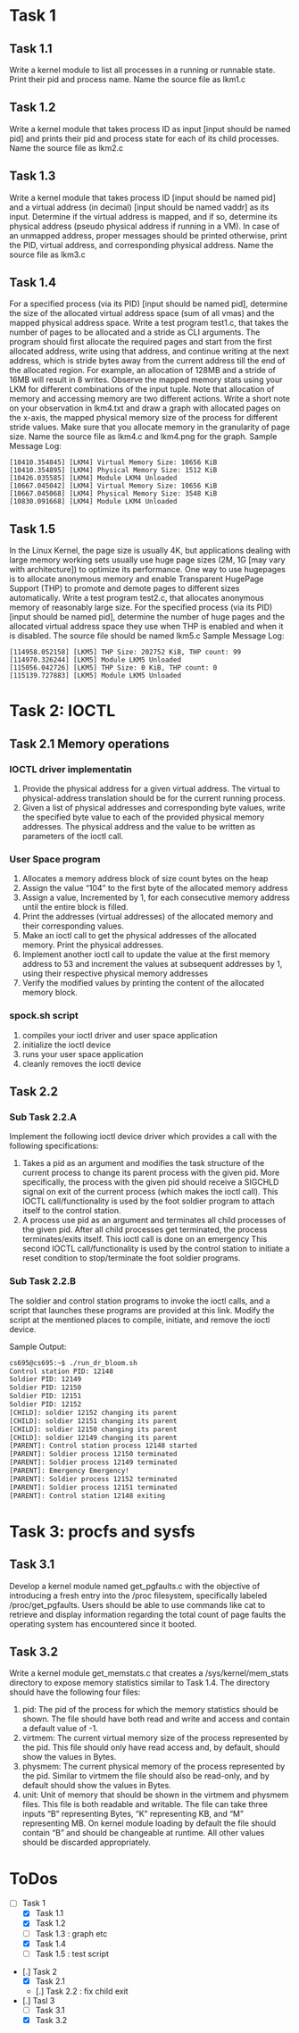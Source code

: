 # Task 1

## Task 1.1
Write a kernel module to list all processes in a running or runnable state. Print their pid and process name. Name the source file as lkm1.c
## Task 1.2
Write a kernel module that takes process ID as input [input should be named pid] and prints their pid and process state for each of its child processes. Name the source file as lkm2.c
## Task 1.3 
Write a kernel module that takes process ID [input should be named pid] and a virtual address (in decimal) [input should be named vaddr] as its input. Determine if the virtual address is mapped, and if so, determine its physical address (pseudo physical address if running in a VM). In case of an unmapped address, proper messages should be printed otherwise, print the PID, virtual address, and corresponding physical address. Name the source file as lkm3.c
## Task 1.4
For a specified process (via its PID) [input should be named pid], determine the size of the allocated virtual address space (sum of all vmas) and the mapped physical address space. Write a test program test1.c, that takes the number of pages to be allocated and a stride as CLI arguments. The program should first allocate the required pages and start from the first allocated address, write using that address, and continue writing at the next address, which is stride bytes away from the current address till the end of the allocated region. For example, an allocation of 128MB and a stride of 16MB will result in 8 writes.
Observe the mapped memory stats using your LKM for different combinations of the input tuple. Note that allocation of memory and accessing memory are two different actions. Write a short note on your observation in lkm4.txt and draw a graph with allocated pages on the x-axis, the mapped physical memory size of the process for different stride values. Make sure that you allocate memory in the granularity of page size. Name the source file as lkm4.c and lkm4.png for the graph.
Sample Message Log:
```log
[10410.354845] [LKM4] Virtual Memory Size: 10656 KiB
[10410.354895] [LKM4] Physical Memory Size: 1512 KiB
[10426.035585] [LKM4] Module LKM4 Unloaded
[10667.045042] [LKM4] Virtual Memory Size: 10656 KiB
[10667.045068] [LKM4] Physical Memory Size: 3548 KiB
[10830.091668] [LKM4] Module LKM4 Unloaded
```
## Task 1.5 
In the Linux Kernel, the page size is usually 4K, but applications dealing with large memory working sets usually use huge page sizes (2M, 1G [may vary with architecture]) to optimize its performance. One way to use hugepages is to allocate anonymous memory and enable Transparent HugePage Support (THP) to promote and demote pages to different sizes automatically. Write a test program test2.c, that allocates anonymous memory of reasonably large size. For the specified process (via its PID) [input should be named pid], determine the number of huge pages and the allocated virtual address space they use when THP is enabled and when it is disabled. The source file should be named lkm5.c
Sample Message Log:
```log
[114958.052158] [LKM5] THP Size: 202752 KiB, THP count: 99
[114970.326244] [LKM5] Module LKM5 Unloaded
[115056.042726] [LKM5] THP Size: 0 KiB, THP count: 0
[115139.727883] [LKM5] Module LKM5 Unloaded
```

# Task 2: IOCTL
## Task 2.1 Memory operations
### IOCTL driver implementatin
1. Provide the physical address for a given virtual address. The virtual to physical-address translation should be for the current running process.
2. Given a list of physical addresses and corresponding byte values, write the specified byte value to each of the provided physical memory addresses. The physical address and the value to be written as parameters of the ioctl call.
### User Space program
1. Allocates a memory address block of size count  bytes on the heap
2. Assign the value “104” to the first byte of the allocated memory address
3. Assign a value, Incremented by 1, for each consecutive memory address until the entire block is filled.
4. Print the addresses (virtual addresses) of the allocated memory and their corresponding values.  
5. Make an ioctl call to get the physical addresses of the allocated memory. Print the physical addresses.
6. Implement another ioctl call to update the value at the first memory address to 53 and increment the values at subsequent addresses by 1, using their respective physical memory addresses
7. Verify the modified values by printing the content of the allocated memory block.
### spock.sh script
1. compiles your ioctl driver and user space application
2. initialize the ioctl device
3. runs your user space application
4. cleanly removes the ioctl device
##  Task 2.2 
### Sub Task 2.2.A
Implement the following ioctl device driver which provides a call with the following specifications:
1. Takes a pid as an argument and modifies the task structure of the current process to change its parent process with the given pid. More specifically, the process with the given pid should receive a SIGCHLD signal on exit of the current process (which makes the ioctl call).
This IOCTL call/functionality is used by the foot soldier program to attach itself to the control station.
2. A process use pid as an argument and terminates all child processes of the given pid. After all child processes get terminated, the process terminates/exits itself. This ioctl call is done on an emergency
This second IOCTL call/functionality is used by the control station to initiate a reset condition to stop/terminate the foot soldier programs.
### Sub Task 2.2.B
The soldier and control station programs to invoke the ioctl calls, and a script that launches these programs are provided at this link. Modify the script at the mentioned places to compile, initiate, and remove the ioctl device.

Sample Output:
```bash
cs695@cs695:~$ ./run_dr_bloom.sh
Control station PID: 12148
Soldier PID: 12149
Soldier PID: 12150
Soldier PID: 12151
Soldier PID: 12152
[CHILD]: soldier 12152 changing its parent
[CHILD]: soldier 12151 changing its parent
[CHILD]: soldier 12150 changing its parent
[CHILD]: soldier 12149 changing its parent
[PARENT]: Control station process 12148 started
[PARENT]: Soldier process 12150 terminated
[PARENT]: Soldier process 12149 terminated
[PARENT]: Emergency Emergency!
[PARENT]: Soldier process 12152 terminated
[PARENT]: Soldier process 12151 terminated
[PARENT]: Control station 12148 exiting                 
```
# Task 3: procfs and sysfs
## Task 3.1
Develop a kernel module named get_pgfaults.c with the objective of introducing a fresh entry into the /proc filesystem, specifically labeled /proc/get_pgfaults. Users should be able to use commands like cat to retrieve and display information regarding the total count of page faults the operating system has encountered since it booted.
## Task 3.2 
Write a kernel module get_memstats.c that creates a /sys/kernel/mem_stats directory to expose memory statistics similar to Task 1.4. The directory should have the following four files:
1. pid: The pid of the process for which the memory statistics should be shown. The file should have both read and write and access and contain a default value of -1.
2. virtmem: The current virtual memory size of the process represented by the pid. This file should only have read access and, by default, should show the values in Bytes.
3. physmem: The current physical memory of the process represented by the pid. Similar to virtmem the file should also be read-only, and by default should show the values in Bytes.
4. unit: Unit of memory that should be shown in the virtmem and physmem files. This file is both readable and writable. The file can take three inputs “B” representing Bytes, “K” representing KB, and “M” representing MB. On kernel module loading by default the file should contain “B” and should be changeable at runtime. All other values should be discarded appropriately.

# ToDos
- [ ] Task 1
    - [x] Task 1.1
    - [x] Task 1.2
    - [ ] Task 1.3 : graph etc
    - [x] Task 1.4
    - [ ] Task 1.5 : test script
- [.] Task 2
    - [x] Task 2.1
    - [.] Task 2.2 : fix child exit
- [.] Tasl 3
    - [ ] Task 3.1
    - [x] Task 3.2